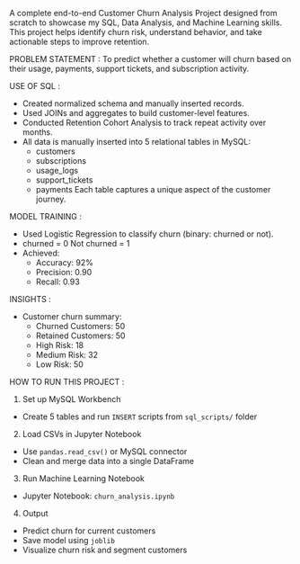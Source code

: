A complete end-to-end Customer Churn Analysis Project designed from scratch to showcase my SQL, Data Analysis, and Machine Learning skills. This project helps identify churn risk, understand behavior, and take actionable steps to improve retention. 

PROBLEM STATEMENT :
To predict whether a customer will churn based on their usage, payments, support tickets, and subscription activity.

USE OF SQL :
- Created normalized schema and manually inserted records.
- Used JOINs and aggregates to build customer-level features.
- Conducted Retention Cohort Analysis to track repeat activity over months.
- All data is manually inserted into 5 relational tables in MySQL:
  - customers
  - subscriptions
  - usage_logs
  - support_tickets
  - payments
Each table captures a unique aspect of the customer journey.

MODEL TRAINING :
- Used Logistic Regression to classify churn (binary: churned or not).
- churned = 0 Not churned = 1
- Achieved:
  - Accuracy: 92%
  - Precision: 0.90
  - Recall: 0.93

INSIGHTS :
- Customer churn summary:
  - Churned Customers: 50
  - Retained Customers: 50
  - High Risk: 18
  - Medium Risk: 32
  - Low Risk: 50

HOW TO RUN THIS PROJECT :
1) Set up MySQL Workbench
  - Create 5 tables and run `INSERT` scripts from `sql_scripts/` folder
2) Load CSVs in Jupyter Notebook 
  - Use `pandas.read_csv()` or MySQL connector
  - Clean and merge data into a single DataFrame
3) Run Machine Learning Notebook 
  - Jupyter Notebook: `churn_analysis.ipynb`
4) Output
  - Predict churn for current customers
  - Save model using `joblib`
  - Visualize churn risk and segment customers
